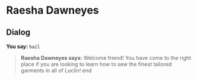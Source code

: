# Raesha Dawneyes


## Dialog

**You say:** `hail`



>**Raesha Dawneyes says:** Welcome friend! You have come to the right place if you are looking to learn how to sew the finest tailored garments in all of Luclin!
end
